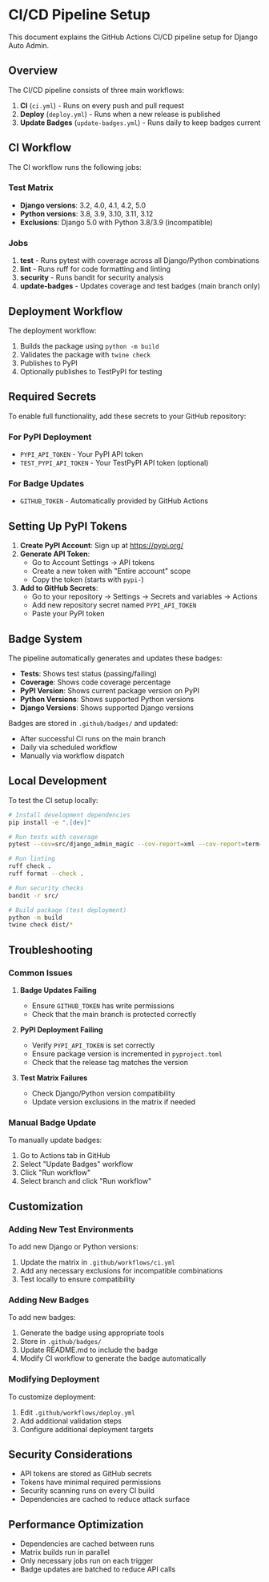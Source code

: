 # CI/CD Pipeline Setup

This document explains the GitHub Actions CI/CD pipeline setup for Django Auto Admin.

## Overview

The CI/CD pipeline consists of three main workflows:

1. **CI** (`ci.yml`) - Runs on every push and pull request
2. **Deploy** (`deploy.yml`) - Runs when a new release is published
3. **Update Badges** (`update-badges.yml`) - Runs daily to keep badges current

## CI Workflow

The CI workflow runs the following jobs:

### Test Matrix
- **Django versions**: 3.2, 4.0, 4.1, 4.2, 5.0
- **Python versions**: 3.8, 3.9, 3.10, 3.11, 3.12
- **Exclusions**: Django 5.0 with Python 3.8/3.9 (incompatible)

### Jobs
1. **test** - Runs pytest with coverage across all Django/Python combinations
2. **lint** - Runs ruff for code formatting and linting
3. **security** - Runs bandit for security analysis
4. **update-badges** - Updates coverage and test badges (main branch only)

## Deployment Workflow

The deployment workflow:
1. Builds the package using `python -m build`
2. Validates the package with `twine check`
3. Publishes to PyPI
4. Optionally publishes to TestPyPI for testing

## Required Secrets

To enable full functionality, add these secrets to your GitHub repository:

### For PyPI Deployment
- `PYPI_API_TOKEN` - Your PyPI API token
- `TEST_PYPI_API_TOKEN` - Your TestPyPI API token (optional)

### For Badge Updates
- `GITHUB_TOKEN` - Automatically provided by GitHub Actions

## Setting Up PyPI Tokens

1. **Create PyPI Account**: Sign up at https://pypi.org/
2. **Generate API Token**:
   - Go to Account Settings → API tokens
   - Create a new token with "Entire account" scope
   - Copy the token (starts with `pypi-`)
3. **Add to GitHub Secrets**:
   - Go to your repository → Settings → Secrets and variables → Actions
   - Add new repository secret named `PYPI_API_TOKEN`
   - Paste your PyPI token

## Badge System

The pipeline automatically generates and updates these badges:

- **Tests**: Shows test status (passing/failing)
- **Coverage**: Shows code coverage percentage
- **PyPI Version**: Shows current package version on PyPI
- **Python Versions**: Shows supported Python versions
- **Django Versions**: Shows supported Django versions

Badges are stored in `.github/badges/` and updated:
- After successful CI runs on the main branch
- Daily via scheduled workflow
- Manually via workflow dispatch

## Local Development

To test the CI setup locally:

```bash
# Install development dependencies
pip install -e ".[dev]"

# Run tests with coverage
pytest --cov=src/django_admin_magic --cov-report=xml --cov-report=term-missing

# Run linting
ruff check .
ruff format --check .

# Run security checks
bandit -r src/

# Build package (test deployment)
python -m build
twine check dist/*
```

## Troubleshooting

### Common Issues

1. **Badge Updates Failing**
   - Ensure `GITHUB_TOKEN` has write permissions
   - Check that the main branch is protected correctly

2. **PyPI Deployment Failing**
   - Verify `PYPI_API_TOKEN` is set correctly
   - Ensure package version is incremented in `pyproject.toml`
   - Check that the release tag matches the version

3. **Test Matrix Failures**
   - Check Django/Python version compatibility
   - Update version exclusions in the matrix if needed

### Manual Badge Update

To manually update badges:

1. Go to Actions tab in GitHub
2. Select "Update Badges" workflow
3. Click "Run workflow"
4. Select branch and click "Run workflow"

## Customization

### Adding New Test Environments

To add new Django or Python versions:

1. Update the matrix in `.github/workflows/ci.yml`
2. Add any necessary exclusions for incompatible combinations
3. Test locally to ensure compatibility

### Adding New Badges

To add new badges:

1. Generate the badge using appropriate tools
2. Store in `.github/badges/`
3. Update README.md to include the badge
4. Modify CI workflow to generate the badge automatically

### Modifying Deployment

To customize deployment:

1. Edit `.github/workflows/deploy.yml`
2. Add additional validation steps
3. Configure additional deployment targets

## Security Considerations

- API tokens are stored as GitHub secrets
- Tokens have minimal required permissions
- Security scanning runs on every CI build
- Dependencies are cached to reduce attack surface

## Performance Optimization

- Dependencies are cached between runs
- Matrix builds run in parallel
- Only necessary jobs run on each trigger
- Badge updates are batched to reduce API calls 